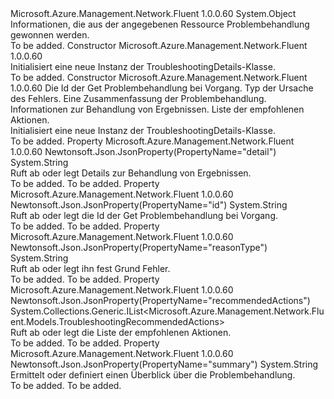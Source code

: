 <Type Name="TroubleshootingDetails" FullName="Microsoft.Azure.Management.Network.Fluent.Models.TroubleshootingDetails">
  <TypeSignature Language="C#" Value="public class TroubleshootingDetails" />
  <TypeSignature Language="ILAsm" Value=".class public auto ansi beforefieldinit TroubleshootingDetails extends System.Object" />
  <TypeSignature Language="DocId" Value="T:Microsoft.Azure.Management.Network.Fluent.Models.TroubleshootingDetails" />
  <TypeSignature Language="VB.NET" Value="Public Class TroubleshootingDetails" />
  <TypeSignature Language="F#" Value="type TroubleshootingDetails = class" />
  <AssemblyInfo>
    <AssemblyName>Microsoft.Azure.Management.Network.Fluent</AssemblyName>
    <AssemblyVersion>1.0.0.60</AssemblyVersion>
  </AssemblyInfo>
  <Base>
    <BaseTypeName>System.Object</BaseTypeName>
  </Base>
  <Interfaces />
  <Docs>
    <summary>
            Informationen, die aus der angegebenen Ressource Problembehandlung gewonnen werden.
            </summary>
    <remarks>To be added.</remarks>
  </Docs>
  <Members>
    <Member MemberName=".ctor">
      <MemberSignature Language="C#" Value="public TroubleshootingDetails ();" />
      <MemberSignature Language="ILAsm" Value=".method public hidebysig specialname rtspecialname instance void .ctor() cil managed" />
      <MemberSignature Language="DocId" Value="M:Microsoft.Azure.Management.Network.Fluent.Models.TroubleshootingDetails.#ctor" />
      <MemberSignature Language="VB.NET" Value="Public Sub New ()" />
      <MemberType>Constructor</MemberType>
      <AssemblyInfo>
        <AssemblyName>Microsoft.Azure.Management.Network.Fluent</AssemblyName>
        <AssemblyVersion>1.0.0.60</AssemblyVersion>
      </AssemblyInfo>
      <Parameters />
      <Docs>
        <summary>
            Initialisiert eine neue Instanz der TroubleshootingDetails-Klasse.
            </summary>
        <remarks>To be added.</remarks>
      </Docs>
    </Member>
    <Member MemberName=".ctor">
      <MemberSignature Language="C#" Value="public TroubleshootingDetails (string id = null, string reasonType = null, string summary = null, string detail = null, System.Collections.Generic.IList&lt;Microsoft.Azure.Management.Network.Fluent.Models.TroubleshootingRecommendedActions&gt; recommendedActions = null);" />
      <MemberSignature Language="ILAsm" Value=".method public hidebysig specialname rtspecialname instance void .ctor(string id, string reasonType, string summary, string detail, class System.Collections.Generic.IList`1&lt;class Microsoft.Azure.Management.Network.Fluent.Models.TroubleshootingRecommendedActions&gt; recommendedActions) cil managed" />
      <MemberSignature Language="DocId" Value="M:Microsoft.Azure.Management.Network.Fluent.Models.TroubleshootingDetails.#ctor(System.String,System.String,System.String,System.String,System.Collections.Generic.IList{Microsoft.Azure.Management.Network.Fluent.Models.TroubleshootingRecommendedActions})" />
      <MemberSignature Language="VB.NET" Value="Public Sub New (Optional id As String = null, Optional reasonType As String = null, Optional summary As String = null, Optional detail As String = null, Optional recommendedActions As IList(Of TroubleshootingRecommendedActions) = null)" />
      <MemberSignature Language="F#" Value="new Microsoft.Azure.Management.Network.Fluent.Models.TroubleshootingDetails : string * string * string * string * System.Collections.Generic.IList&lt;Microsoft.Azure.Management.Network.Fluent.Models.TroubleshootingRecommendedActions&gt; -&gt; Microsoft.Azure.Management.Network.Fluent.Models.TroubleshootingDetails" Usage="new Microsoft.Azure.Management.Network.Fluent.Models.TroubleshootingDetails (id, reasonType, summary, detail, recommendedActions)" />
      <MemberType>Constructor</MemberType>
      <AssemblyInfo>
        <AssemblyName>Microsoft.Azure.Management.Network.Fluent</AssemblyName>
        <AssemblyVersion>1.0.0.60</AssemblyVersion>
      </AssemblyInfo>
      <Parameters>
        <Parameter Name="id" Type="System.String" />
        <Parameter Name="reasonType" Type="System.String" />
        <Parameter Name="summary" Type="System.String" />
        <Parameter Name="detail" Type="System.String" />
        <Parameter Name="recommendedActions" Type="System.Collections.Generic.IList&lt;Microsoft.Azure.Management.Network.Fluent.Models.TroubleshootingRecommendedActions&gt;" />
      </Parameters>
      <Docs>
        <param name="id">Die Id der Get Problembehandlung bei Vorgang.</param>
        <param name="reasonType">Typ der Ursache des Fehlers.</param>
        <param name="summary">Eine Zusammenfassung der Problembehandlung.</param>
        <param name="detail">Informationen zur Behandlung von Ergebnissen.</param>
        <param name="recommendedActions">Liste der empfohlenen Aktionen.</param>
        <summary>
            Initialisiert eine neue Instanz der TroubleshootingDetails-Klasse.
            </summary>
        <remarks>To be added.</remarks>
      </Docs>
    </Member>
    <Member MemberName="Detail">
      <MemberSignature Language="C#" Value="public string Detail { get; set; }" />
      <MemberSignature Language="ILAsm" Value=".property instance string Detail" />
      <MemberSignature Language="DocId" Value="P:Microsoft.Azure.Management.Network.Fluent.Models.TroubleshootingDetails.Detail" />
      <MemberSignature Language="VB.NET" Value="Public Property Detail As String" />
      <MemberSignature Language="F#" Value="member this.Detail : string with get, set" Usage="Microsoft.Azure.Management.Network.Fluent.Models.TroubleshootingDetails.Detail" />
      <MemberType>Property</MemberType>
      <AssemblyInfo>
        <AssemblyName>Microsoft.Azure.Management.Network.Fluent</AssemblyName>
        <AssemblyVersion>1.0.0.60</AssemblyVersion>
      </AssemblyInfo>
      <Attributes>
        <Attribute>
          <AttributeName>Newtonsoft.Json.JsonProperty(PropertyName="detail")</AttributeName>
        </Attribute>
      </Attributes>
      <ReturnValue>
        <ReturnType>System.String</ReturnType>
      </ReturnValue>
      <Docs>
        <summary>
            Ruft ab oder legt Details zur Behandlung von Ergebnissen.
            </summary>
        <value>To be added.</value>
        <remarks>To be added.</remarks>
      </Docs>
    </Member>
    <Member MemberName="Id">
      <MemberSignature Language="C#" Value="public string Id { get; set; }" />
      <MemberSignature Language="ILAsm" Value=".property instance string Id" />
      <MemberSignature Language="DocId" Value="P:Microsoft.Azure.Management.Network.Fluent.Models.TroubleshootingDetails.Id" />
      <MemberSignature Language="VB.NET" Value="Public Property Id As String" />
      <MemberSignature Language="F#" Value="member this.Id : string with get, set" Usage="Microsoft.Azure.Management.Network.Fluent.Models.TroubleshootingDetails.Id" />
      <MemberType>Property</MemberType>
      <AssemblyInfo>
        <AssemblyName>Microsoft.Azure.Management.Network.Fluent</AssemblyName>
        <AssemblyVersion>1.0.0.60</AssemblyVersion>
      </AssemblyInfo>
      <Attributes>
        <Attribute>
          <AttributeName>Newtonsoft.Json.JsonProperty(PropertyName="id")</AttributeName>
        </Attribute>
      </Attributes>
      <ReturnValue>
        <ReturnType>System.String</ReturnType>
      </ReturnValue>
      <Docs>
        <summary>
            Ruft ab oder legt die Id der Get Problembehandlung bei Vorgang.
            </summary>
        <value>To be added.</value>
        <remarks>To be added.</remarks>
      </Docs>
    </Member>
    <Member MemberName="ReasonType">
      <MemberSignature Language="C#" Value="public string ReasonType { get; set; }" />
      <MemberSignature Language="ILAsm" Value=".property instance string ReasonType" />
      <MemberSignature Language="DocId" Value="P:Microsoft.Azure.Management.Network.Fluent.Models.TroubleshootingDetails.ReasonType" />
      <MemberSignature Language="VB.NET" Value="Public Property ReasonType As String" />
      <MemberSignature Language="F#" Value="member this.ReasonType : string with get, set" Usage="Microsoft.Azure.Management.Network.Fluent.Models.TroubleshootingDetails.ReasonType" />
      <MemberType>Property</MemberType>
      <AssemblyInfo>
        <AssemblyName>Microsoft.Azure.Management.Network.Fluent</AssemblyName>
        <AssemblyVersion>1.0.0.60</AssemblyVersion>
      </AssemblyInfo>
      <Attributes>
        <Attribute>
          <AttributeName>Newtonsoft.Json.JsonProperty(PropertyName="reasonType")</AttributeName>
        </Attribute>
      </Attributes>
      <ReturnValue>
        <ReturnType>System.String</ReturnType>
      </ReturnValue>
      <Docs>
        <summary>
            Ruft ab oder legt ihn fest Grund Fehler.
            </summary>
        <value>To be added.</value>
        <remarks>To be added.</remarks>
      </Docs>
    </Member>
    <Member MemberName="RecommendedActions">
      <MemberSignature Language="C#" Value="public System.Collections.Generic.IList&lt;Microsoft.Azure.Management.Network.Fluent.Models.TroubleshootingRecommendedActions&gt; RecommendedActions { get; set; }" />
      <MemberSignature Language="ILAsm" Value=".property instance class System.Collections.Generic.IList`1&lt;class Microsoft.Azure.Management.Network.Fluent.Models.TroubleshootingRecommendedActions&gt; RecommendedActions" />
      <MemberSignature Language="DocId" Value="P:Microsoft.Azure.Management.Network.Fluent.Models.TroubleshootingDetails.RecommendedActions" />
      <MemberSignature Language="VB.NET" Value="Public Property RecommendedActions As IList(Of TroubleshootingRecommendedActions)" />
      <MemberSignature Language="F#" Value="member this.RecommendedActions : System.Collections.Generic.IList&lt;Microsoft.Azure.Management.Network.Fluent.Models.TroubleshootingRecommendedActions&gt; with get, set" Usage="Microsoft.Azure.Management.Network.Fluent.Models.TroubleshootingDetails.RecommendedActions" />
      <MemberType>Property</MemberType>
      <AssemblyInfo>
        <AssemblyName>Microsoft.Azure.Management.Network.Fluent</AssemblyName>
        <AssemblyVersion>1.0.0.60</AssemblyVersion>
      </AssemblyInfo>
      <Attributes>
        <Attribute>
          <AttributeName>Newtonsoft.Json.JsonProperty(PropertyName="recommendedActions")</AttributeName>
        </Attribute>
      </Attributes>
      <ReturnValue>
        <ReturnType>System.Collections.Generic.IList&lt;Microsoft.Azure.Management.Network.Fluent.Models.TroubleshootingRecommendedActions&gt;</ReturnType>
      </ReturnValue>
      <Docs>
        <summary>
            Ruft ab oder legt die Liste der empfohlenen Aktionen.
            </summary>
        <value>To be added.</value>
        <remarks>To be added.</remarks>
      </Docs>
    </Member>
    <Member MemberName="Summary">
      <MemberSignature Language="C#" Value="public string Summary { get; set; }" />
      <MemberSignature Language="ILAsm" Value=".property instance string Summary" />
      <MemberSignature Language="DocId" Value="P:Microsoft.Azure.Management.Network.Fluent.Models.TroubleshootingDetails.Summary" />
      <MemberSignature Language="VB.NET" Value="Public Property Summary As String" />
      <MemberSignature Language="F#" Value="member this.Summary : string with get, set" Usage="Microsoft.Azure.Management.Network.Fluent.Models.TroubleshootingDetails.Summary" />
      <MemberType>Property</MemberType>
      <AssemblyInfo>
        <AssemblyName>Microsoft.Azure.Management.Network.Fluent</AssemblyName>
        <AssemblyVersion>1.0.0.60</AssemblyVersion>
      </AssemblyInfo>
      <Attributes>
        <Attribute>
          <AttributeName>Newtonsoft.Json.JsonProperty(PropertyName="summary")</AttributeName>
        </Attribute>
      </Attributes>
      <ReturnValue>
        <ReturnType>System.String</ReturnType>
      </ReturnValue>
      <Docs>
        <summary>
            Ermittelt oder definiert einen Überblick über die Problembehandlung.
            </summary>
        <value>To be added.</value>
        <remarks>To be added.</remarks>
      </Docs>
    </Member>
  </Members>
</Type>